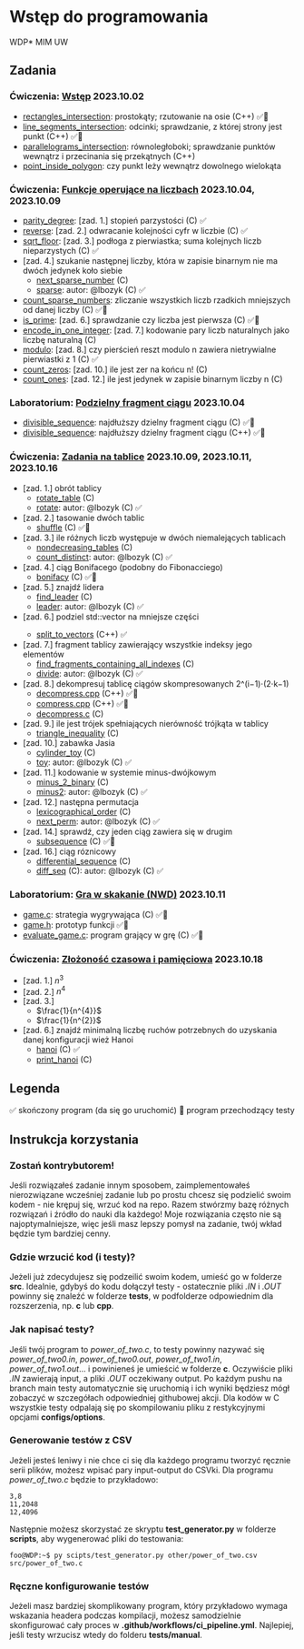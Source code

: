 # Wstęp do programowania

WDP\* MIM UW

## Zadania

### Ćwiczenia: [Wstęp](./pdf/WDP_.Inf.23_24Z__Wstęp.pdf) 2023.10.02

- [rectangles_intersection](./src/rectangles_intersection.cpp): prostokąty; rzutowanie na osie (C++) :white_check_mark::microscope:
- [line_segments_intersection](./src/line_segments_intersection.cpp): odcinki; sprawdzanie, z której strony jest punkt (C++) :white_check_mark::microscope:
- [parallelograms_intersection](./src/parallelograms_intersection.cpp): równoległoboki; sprawdzanie punktów wewnątrz i przecinania się przekątnych (C++)
- [point_inside_polygon](./src/point_inside_polygon.cpp): czy punkt leży wewnątrz dowolnego wielokąta

### Ćwiczenia: [Funkcje operujące na liczbach](./pdf/WDP_.Inf.23_24Z__Funkcje_operujące_na_liczbach.pdf) 2023.10.04, 2023.10.09

- [parity_degree](./src/parity_degree.c): [zad. 1.] stopień parzystości (C) :white_check_mark:
- [reverse](./src/reverse.c): [zad. 2.] odwracanie kolejności cyfr w liczbie (C) :white_check_mark:
- [sqrt_floor](./src/sqrt_floor.c): [zad. 3.] podłoga z pierwiastka; suma kolejnych liczb nieparzystych (C) :white_check_mark:
- [zad. 4.] szukanie następnej liczby, która w zapisie binarnym nie ma dwóch jedynek koło siebie
  - [next_sparse_number](./src/next_sparse_number.c) (C)
  - [sparse](./src/sparse.c): autor: @lbozyk (C) :white_check_mark:
- [count_sparse_numbers](./src/count_sparse_numbers.c): zliczanie wszystkich liczb rzadkich mniejszych od danej liczby (C) :white_check_mark::microscope:
- [is_prime](./src/is_prime.c): [zad. 6.] sprawdzanie czy liczba jest pierwsza (C) :white_check_mark::microscope:
- [encode_in_one_integer](./src/encode_in_one_integer.c): [zad. 7.] kodowanie pary liczb naturalnych jako liczbę naturalną (C)
- [modulo](./src/modulo.c): [zad. 8.] czy pierścień reszt modulo n zawiera nietrywialne pierwiastki z 1 (C) :white_check_mark:
- [count_zeros](./src/count_zeros.c): [zad. 10.] ile jest zer na końcu n! (C)
- [count_ones](./src/count_ones.c): [zad. 12.] ile jest jedynek w zapisie binarnym liczby n (C)

### Laboratorium: [Podzielny fragment ciągu](./pdf/WDP_.Inf.23_24Z__Laboratorium_1__rozgrzewka.pdf) 2023.10.04

- [divisible_sequence](./src/divisible_sequence.c): najdłuższy dzielny fragment ciągu (C) :white_check_mark::microscope:
- [divisible_sequence](./src/divisible_sequence.cpp): najdłuższy dzielny fragment ciągu (C++) :white_check_mark::microscope:

### Ćwiczenia: [Zadania na tablice](./pdf/WDP_.Inf.23_24Z__Zadania_na_tablice.pdf) 2023.10.09, 2023.10.11, 2023.10.16

- [zad. 1.] obrót tablicy
  - [rotate_table](./src/rotate_table.c) (C)
  - [rotate](./src/rotate.c): autor: @lbozyk (C) :white_check_mark:
- [zad. 2.] tasowanie dwóch tablic
  - [shuffle](./src/shuffle.c) (C) :white_check_mark::microscope:
- [zad. 3.] ile różnych liczb występuje w dwóch niemalejących tablicach
  - [nondecreasing_tables](./src/nondecreasing_tables.c) (C)
  - [count_distinct](./src/count_distinct.c): autor: @lbozyk (C) :white_check_mark:
- [zad. 4.] ciąg Bonifacego (podobny do Fibonacciego)
  - [bonifacy](./src/bonifacy.c) (C) :white_check_mark::microscope:
- [zad. 5.] znajdź lidera
  - [find_leader](./src/find_leader.c) (C)
  - [leader](./src/leader.c): autor: @lbozyk (C) :white_check_mark:
- [zad. 6.] podziel std::vector<int> na mniejsze części
  - [split_to_vectors](./src/split_to_vectors.cpp) (C++) :white_check_mark:
- [zad. 7.] fragment tablicy zawierający wszystkie indeksy jego elementów
  - [find_fragments_containing_all_indexes](./src/find_fragments_containing_all_indexes.c) (C)
  - [divide](./src/divide.c): autor: @lbozyk (C) :white_check_mark:
- [zad. 8.] dekompresuj tablicę ciągów skompresowanych 2^(i−1)⋅(2⋅k−1)
  - [decompress.cpp](./src/decompress.cpp) (C++) :white_check_mark::microscope:
  - [compress.cpp](./src/compress.cpp) (C++) :white_check_mark::microscope:
  - [decompress.c](./src/decompress.c) (C)
- [zad. 9.] ile jest trójek spełniających nierówność trójkąta w tablicy
  - [triangle_inequality](./src/triangle_inequality.c) (C)
- [zad. 10.] zabawka Jasia
  - [cylinder_toy](./src/cylinder_toy.c) (C)
  - [toy](./src/toy.c): autor: @lbozyk (C) :white_check_mark:
- [zad. 11.] kodowanie w systemie minus-dwójkowym
  - [minus_2_binary](./src/minus_2_binary.c) (C)
  - [minus2](./src/minus2.c): autor: @lbozyk (C) :white_check_mark:
- [zad. 12.] następna permutacja
  - [lexicographical_order](./src/lexicographical_order.c) (C)
  - [next_perm](./src/next_perm.c): autor: @lbozyk (C) :white_check_mark:
- [zad. 14.] sprawdź, czy jeden ciąg zawiera się w drugim
  - [subsequence](./src/subsequence.c) (C) :white_check_mark::microscope:
- [zad. 16.] ciąg róznicowy
  - [differential_sequence](./src/differential_sequence.c) (C)
  - [diff_seq](./src/diff_seq.c) (C): autor: @lbozyk (C) :white_check_mark:

### Laboratorium: [Gra w skakanie (NWD)](./pdf/WDP_.Inf.23_24Z__Zadanie_rozgrzewkowe_2.pdf) 2023.10.11

- [game.c](./src/game.c): strategia wygrywająca (C) :white_check_mark::microscope:
- [game.h](./src/game.h): prototyp funkcji :white_check_mark::microscope:
- [evaluate_game.c](./src/evaluate_game.c): program grający w grę (C) :white_check_mark::microscope:

### Ćwiczenia: [Złożoność czasowa i pamięciowa](./pdf/WDP_.Inf.23_24Z__Złożoność_czasowa_i_pamięciowa.pdf) 2023.10.18

- [zad. 1.] $n^{3}$
- [zad. 2.] $n^{4}$
- [zad. 3.]
  - $\frac{1}{n^{4}}$
  - $\frac{1}{n^{2}}$
- [zad. 6.] znajdź minimalną liczbę ruchów potrzebnych do uzyskania danej konfiguracji wież Hanoi
  - [hanoi](./src/hanoi.c) (C) :white_check_mark:
  - [print_hanoi](./src/print_hanoi.c) (C)

## Legenda

:white_check_mark: skończony program (da się go uruchomić)
:microscope: program przechodzący testy

## Instrukcja korzystania

### Zostań kontrybutorem!

Jeśli rozwiązałeś zadanie innym sposobem, zaimplementowałeś nierozwiązane wcześniej zadanie lub po prostu chcesz się podzielić swoim kodem - nie krępuj się, wrzuć kod na repo. Razem stwórzmy bazę różnych rozwiązań i źródło do nauki dla każdego! Moje rozwiązania często nie są najoptymalniejsze, więc jeśli masz lepszy pomysł na zadanie, twój wkład będzie tym bardziej cenny.

### Gdzie wrzucić kod (i testy)?

Jeżeli już zdecydujesz się podzeilić swoim kodem, umieść go w folderze **src**. Idealnie, gdybyś do kodu dołączył testy - ostatecznie pliki _.IN_ i _.OUT_ powinny się znaleźć w folderze **tests**, w podfolderze odpowiednim dla rozszerzenia, np. **c** lub **cpp**.

### Jak napisać testy?

Jeśli twój program to _power_of_two.c_, to testy powinny nazywać się _power_of_two0.in_, _power_of_two0.out_, _power_of_two1.in_, _power_of_two1.out_... i powinieneś je umieścić w folderze **c**. Oczywiście pliki _.IN_ zawierają input, a pliki _.OUT_ oczekiwany output. Po każdym pushu na branch main testy automatycznie się uruchomią i ich wyniki będziesz mógł zobaczyć w szczegółach odpowiedniej githubowej akcji. Dla kodów w C wszystkie testy odpalają się po skompilowaniu pliku z restykcyjnymi opcjami **configs/options**.

### Generowanie testów z CSV

Jeżeli jesteś leniwy i nie chce ci się dla każdego programu tworzyć ręcznie serii plików, możesz wpisać pary input-output do CSVki. Dla programu _power_of_two.c_ będzie to przykładowo:

```
3,8
11,2048
12,4096
```

Następnie możesz skorzystać ze skryptu **test_generator.py** w folderze **scripts**, aby wygenerować pliki do testowania:

```console
foo@WDP:~$ py scipts/test_generator.py other/power_of_two.csv src/power_of_two.c

```

### Ręczne konfigurowanie testów

Jeżeli masz bardziej skomplikowany program, który przykładowo wymaga wskazania headera podczas kompilacji, możesz samodzielnie skonfigurować cały proces w **.github/workflows/ci_pipeline.yml**. Najlepiej, jeśli testy wrzucisz wtedy do folderu **tests/manual**.
